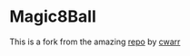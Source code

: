 # Magic8Ball

This is a fork from the amazing [repo](https://github.com/cywarr/Magic8Ball) by [cwarr](https://github.com/cywarr)